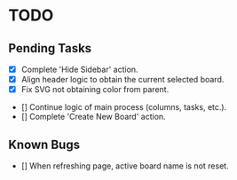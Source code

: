 # TODO

## Pending Tasks

- [x] Complete 'Hide Sidebar' action.
- [x] Align header logic to obtain the current selected board.
- [x] Fix SVG not obtaining color from parent.

- [] Continue logic of main process (columns, tasks, etc.).
- [] Complete 'Create New Board' action.

## Known Bugs

- [] When refreshing page, active board name is not reset.